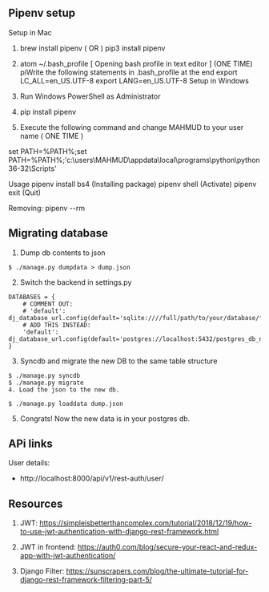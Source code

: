 ## Pipenv setup
Setup in Mac

1. brew install pipenv ( OR ) pip3 install pipenv 
2. atom ~/.bash_profile  [ Opening bash profile in text editor ] (ONE TIME) 
piWrite the following statements in .bash_profile at the end 
export LC_ALL=en_US.UTF-8 
export LANG=en_US.UTF-8 
Setup in Windows

1. Run Windows PowerShell as Administrator 
2. pip install pipenv 
3. Execute the following command and change MAHMUD to your user name ( ONE TIME ) 

set PATH=%PATH%;set PATH=%PATH%;'c:\users\MAHMUD\appdata\local\programs\python\python36-32\Scripts' 

Usage 
pipenv install bs4  (Installing package) 
pipenv shell (Activate) 
pipenv exit  (Quit) 

Removing:
pipenv --rm

## Migrating database
1. Dump db contents to json

```
$ ./manage.py dumpdata > dump.json
```

2. Switch the backend in settings.py

```
DATABASES = {
    # COMMENT OUT:
    # 'default': dj_database_url.config(default='sqlite:////full/path/to/your/database/file.sqlite'),
    # ADD THIS INSTEAD:
    'default': dj_database_url.config(default='postgres://localhost:5432/postgres_db_name'),
}
```

3. Syncdb and migrate the new DB to the same table structure

```
$ ./manage.py syncdb
$ ./manage.py migrate
4. Load the json to the new db.

$ ./manage.py loaddata dump.json
```

5. Congrats! Now the new data is in your postgres db.


## APi links
User details:
- http://localhost:8000/api/v1/rest-auth/user/

## Resources

1. JWT: https://simpleisbetterthancomplex.com/tutorial/2018/12/19/how-to-use-jwt-authentication-with-django-rest-framework.html

2. JWT in frontend: https://auth0.com/blog/secure-your-react-and-redux-app-with-jwt-authentication/

3. Django Filter: https://sunscrapers.com/blog/the-ultimate-tutorial-for-django-rest-framework-filtering-part-5/

